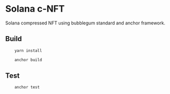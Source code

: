 # Solana c-NFT

Solana compressed NFT using bubblegum standard and anchor framework.

## Build

```bash
    yarn install
```

```bash
    anchor build
```

## Test

```bash
    anchor test
```
